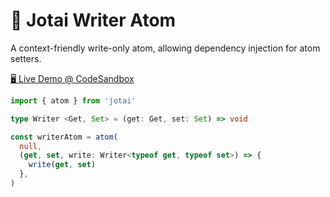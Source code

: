# 👻 Jotai Writer Atom

A context-friendly write-only atom, allowing dependency injection for atom setters.



[🖥️ Live Demo @ CodeSandbox][live_demo]

```ts
import { atom } from 'jotai'

type Writer <Get, Set> = (get: Get, set: Set) => void

const writerAtom = atom(
  null,
  (get, set, write: Writer<typeof get, typeof set>) => {
    write(get, set)
  },
)
```

[live_demo]: https://codesandbox.io/s/github/hd-o/coding-challenge/tree/main/jotai-writer-atom
